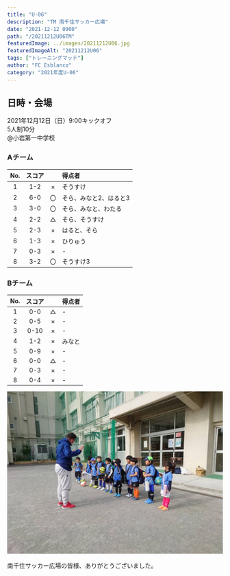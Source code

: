 ```yaml
---
title: "U-06"
description: "TM 南千住サッカー広場"
date: "2021-12-12 0900"
path: "/20211212U06TM"
featuredImage: ../images/20211212U06.jpg
featuredImageAlt: "20211212U06"
tags: ["トレーニングマッチ"]
author: "FC Esblanco"
category: "2021年度U-06"
---
```


## 日時・会場

2021年12月12日（日）9:00キックオフ<br>
5人制10分<br>
@小岩第一中学校

### Aチーム

| No.| スコア |   | 得点者  |
|:--:|:------:|:-:|:--------|
| 1  | 1-2 | × |そうすけ|
| 2  | 6-0 | 〇 |そら、みなと2、はると3|
| 3  | 3-0 | 〇 |そら、みなと、わたる|
| 4  | 2-2 | △ |そら、そうすけ|
| 5  | 2-3 | × |はると、そら|
| 6  | 1-3 | × |ひりゅう|
| 7  | 0-3 | × |-|
| 8  | 3-2 | 〇 |そうすけ3|


### Bチーム

| No.| スコア |   | 得点者  |
|:--:|:------:|:-:|:--------|
| 1  | 0-0 | △ |-|
| 2  | 0-5 | × |-|
| 3  | 0-10 | × |-|
| 4  | 1-2 | × |みなと|
| 5  | 0-9 | × |-|
| 6  | 0-0 | △ |-|
| 7  | 0-3 | × |-|
| 8  | 0-4 | × |-|


![20211212U06](../images/20211212U06B.jpg "U06TM")


南千住サッカー広場の皆様、ありがとうございました。